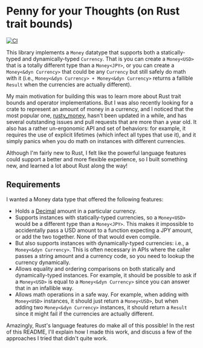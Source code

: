 # Penny for your Thoughts (on Rust trait bounds)

[![CI](https://github.com/davestearns/penny-for-your-thoughts/actions/workflows/ci.yml/badge.svg)](https://github.com/davestearns/penny-for-your-thoughts/actions/workflows/ci.yml)

This library implements a `Money` datatype that supports both a statically-typed and dynamically-typed `Currency`. That is you can create a `Money<USD>` that is a totally different type than a `Money<JPY>`, or you can create a `Money<&dyn Currency>` that could be any `Currency` but still safely do math with it (i.e., `Money<&dyn Currency> + Money<&dyn Currency>` returns a fallible `Result` when the currencies are actually different).

My main motivation for building this was to learn more about Rust trait bounds and operator implementations. But I was also recently looking for a crate to represent an amount of money in a currency, and I noticed that the most popular one, [rusty_money](https://github.com/varunsrin/rusty_money), hasn't been updated in a while, and has several outstanding issues and pull requests that are more than a year old. It also has a rather un-ergonomic API and set of behaviors: for example, it requires the use of explicit lifetimes (which infect all types that use it), and it simply panics when you do math on instances with different currencies.

Although I'm fairly new to Rust, I felt like the powerful language features could support a better and more flexible experience, so I built something new, and learned a lot about Rust along the way!

## Requirements

I wanted a Money data type that offered the following features:

* Holds a [Decimal](https://docs.rs/rust_decimal/latest/rust_decimal/) amount in a particular currency.
* Supports instances with statically-typed currencies, so a `Money<USD>` would be a different type than a `Money<JPY>`. This makes it impossible to accidentally pass a USD amount to a function expecting a JPY amount, or add the two together. None of that would even compile.
* But also supports instances with dynamically-typed currencies: i.e., a `Money<&dyn Currency>`. This is often necessary in APIs where the caller passes a string amount and a currency code, so you need to lookup the currency dynamically.
* Allows equality and ordering comparisons on both statically and dynamically-typed instances. For example, it should be possible to ask if a `Money<USD>` is equal to a `Money<&dyn Currency>` since you can answer that in an infallible way.
* Allows math operations in a safe way. For example, when adding with `Money<USD>` instances, it should just return a `Money<USD>`, but when adding two `Money<&dyn Currency>` instances, it should return a `Result` since it might fail if the currencies are actually different.

Amazingly, Rust's language features do make all of this possible! In the rest of this README, I'll explain how I made this work, and discuss a few of the approaches I tried that didn't quite work.

